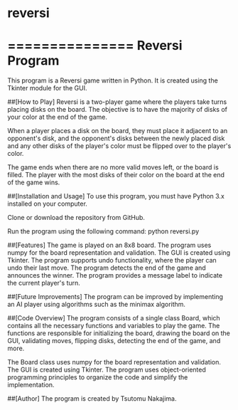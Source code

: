 # reversi
===============
Reversi Program
===============
This program is a Reversi game written in Python. It is created using the Tkinter module for the GUI.

##[How to Play]
Reversi is a two-player game where the players take turns placing disks on the board. The objective is to have the majority of disks of your color at the end of the game.

When a player places a disk on the board, they must place it adjacent to an opponent's disk, and the opponent's disks between the newly placed disk and any other disks of the player's color must be flipped over to the player's color.

The game ends when there are no more valid moves left, or the board is filled. The player with the most disks of their color on the board at the end of the game wins.

##[Installation and Usage]
To use this program, you must have Python 3.x installed on your computer.

Clone or download the repository from GitHub.

Run the program using the following command:
    python reversi.py

##[Features]
The game is played on an 8x8 board.
The program uses numpy for the board representation and validation.
The GUI is created using Tkinter.
The program supports undo functionality, where the player can undo their last move.
The program detects the end of the game and announces the winner.
The program provides a message label to indicate the current player's turn.

##[Future Improvements]
The program can be improved by implementing an AI player using algorithms such as the minimax algorithm.

##[Code Overview]
The program consists of a single class Board, which contains all the necessary functions and variables to play the game. The functions are responsible for initializing the board, drawing the board on the GUI, validating moves, flipping disks, detecting the end of the game, and more.

The Board class uses numpy for the board representation and validation. The GUI is created using Tkinter. The program uses object-oriented programming principles to organize the code and simplify the implementation.

##[Author]
The program is created by Tsutomu Nakajima.
